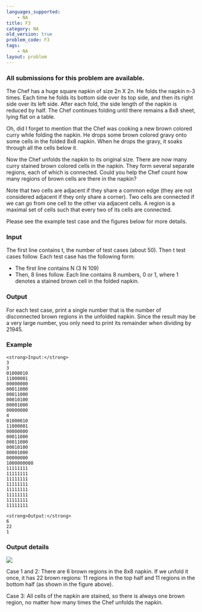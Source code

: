 ```yaml
---
languages_supported:
    - NA
title: F3
category: NA
old_version: true
problem_code: F3
tags:
    - NA
layout: problem
---
```

###  All submissions for this problem are available. 

The Chef has a huge square napkin of size 2n X 2n. He folds the napkin n-3 times. Each time he folds its bottom side over its top side, and then its right side over its left side. After each fold, the side length of the napkin is reduced by half. The Chef continues folding until there remains a 8x8 sheet, lying flat on a table.

Oh, did I forget to mention that the Chef was cooking a new brown colored curry while folding the napkin. He drops some brown colored gravy onto some cells in the folded 8x8 napkin. When he drops the gravy, it soaks through all the cells below it.

Now the Chef unfolds the napkin to its original size. There are now many curry stained brown colored cells in the napkin. They form several separate regions, each of which is connected. Could you help the Chef count how many regions of brown cells are there in the napkin?

Note that two cells are adjacent if they share a common edge (they are not considered adjacent if they only share a corner). Two cells are connected if we can go from one cell to the other via adjacent cells. A region is a maximal set of cells such that every two of its cells are connected.

Please see the example test case and the figures below for more details.

### Input

The first line contains t, the number of test cases (about 50). Then t test cases follow. Each test case has the following form:

- The first line contains N (3 N 109)
- Then, 8 lines follow. Each line contains 8 numbers, 0 or 1, where 1 denotes a stained brown cell in the folded napkin.

### Output

For each test case, print a single number that is the number of disconnected brown regions in the unfolded napkin. Since the result may be a very large number, you only need to print its remainder when dividing by 21945.

### Example

```
<strong>Input:</strong>
3
3
01000010
11000001
00000000
00011000
00011000
00010100
00001000
00000000
4
01000010
11000001
00000000
00011000
00011000
00010100
00001000
00000000
1000000000
11111111
11111111
11111111
11111111
11111111
11111111
11111111
11111111

<strong>Output:</strong>
6
22
1

```
### Output details

![](../../../content/paulmcvn:paper.png)

Case 1 and 2: There are 6 brown regions in the 8x8 napkin. If we unfold it once, it has 22 brown regions: 11 regions in the top half and 11 regions in the bottom half (as shown in the figure above).

Case 3: All cells of the napkin are stained, so there is always one brown region, no matter how many times the Chef unfolds the napkin.